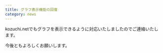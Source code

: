 ```yaml
---
title: グラフ表示機能の回復
category: news
---
```


kozuchi.netでもグラフを表示できるように対応いたしましたのでご連絡いたします。

今後ともよろしくお願いします。
